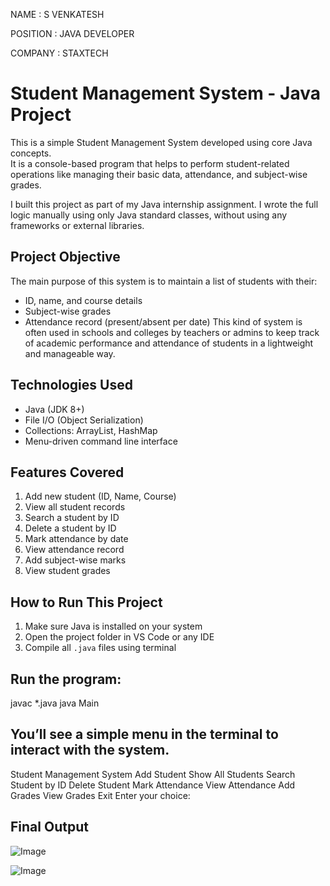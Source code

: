 NAME     : S VENKATESH

POSITION : JAVA DEVELOPER

COMPANY  : STAXTECH

# Student Management System - Java Project

This is a simple Student Management System developed using core Java concepts.  
It is a console-based program that helps to perform student-related operations like managing their basic data, attendance, and subject-wise grades.

I built this project as part of my Java internship assignment. I wrote the full logic manually using only Java standard classes, without using any frameworks or external libraries.

## Project Objective

The main purpose of this system is to maintain a list of students with their:
- ID, name, and course details
- Subject-wise grades
- Attendance record (present/absent per date)
This kind of system is often used in schools and colleges by teachers or admins to keep track of academic performance and attendance of students in a lightweight and manageable way.

## Technologies Used

- Java (JDK 8+)
- File I/O (Object Serialization)
- Collections: ArrayList, HashMap
- Menu-driven command line interface

## Features Covered

1. Add new student (ID, Name, Course)  
2. View all student records  
3. Search a student by ID  
4. Delete a student by ID  
5. Mark attendance by date  
6. View attendance record  
7. Add subject-wise marks  
8. View student grades  

## How to Run This Project

1. Make sure Java is installed on your system
2. Open the project folder in VS Code or any IDE
3. Compile all `.java` files using terminal

## Run the program:
javac *.java
java Main

## You’ll see a simple menu in the terminal to interact with the system.
Student Management System
Add Student
Show All Students
Search Student by ID
Delete Student
Mark Attendance
View Attendance
Add Grades
View Grades
Exit
Enter your choice:

## Final Output

![Image](https://github.com/user-attachments/assets/89a519b1-1acf-452c-ab62-a3c566804ba2)

![Image](https://github.com/user-attachments/assets/22d61294-21cf-46a6-8eb1-f459b3ade2fe)

